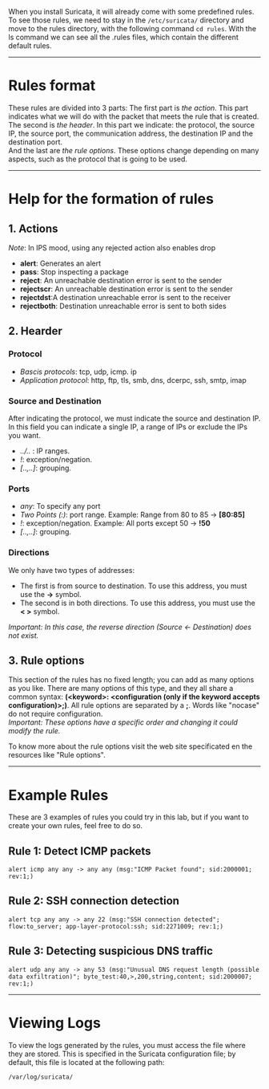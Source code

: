 When you install Suricata, it will already come with some predefined rules. To see those rules, we need to stay in the `/etc/suricata/` directory and move to the rules directory, with the following command `cd rules`. With the ls command we can see all the .rules files, which contain the different default rules.

---

# Rules format
These rules are divided into 3 parts:
The first part is *the action*. This part indicates what we will do with the packet that meets the rule that is created.  
The second is *the header*. In this part we indicate: the protocol, the source IP, the source port, the communication address, the destination IP and the destination port.  
And the last are *the rule options*. These options change depending on many aspects, such as the protocol that is going to be used.  

---

# Help for the formation of rules  

## 1. Actions
*Note*: In IPS mood, using any rejected action also enables drop
- **alert**: Generates an alert 
- **pass**: Stop inspecting a package
- **reject**: An unreachable destination error is sent to the sender
- **rejectscr**: An unreachable destination error is sent to the sender
- **rejectdst**:A destination unreachable error is sent to the receiver
- **rejectboth**: Destination unreachable error is sent to both sides

## 2. Hearder
### Protocol
- *Bascis protocols*: tcp, udp, icmp. ip  
- *Application protocol*: http, ftp, tls, smb, dns, dcerpc, ssh, smtp, imap  

### Source and Destination
After indicating the protocol, we must indicate the source and destination IP. In this field you can indicate a single IP, a range of IPs or exclude the IPs you want. 
- *../..* : IP ranges.  
- *!*: exception/negation.  
- *[..,..]*: grouping.  

### Ports
- *any*: To specify any port  
- *Two Points (:)*: port range. Example: Range from 80 to 85 ->  **[80:85]**   
- *!*: exception/negation. Example: All ports except 50 -> **!50**  
- *[..,..]*: grouping.  

### Directions
We only have two types of addresses:    
- The first is from source to destination. To use this address, you must use the **->** symbol.  
- The second is in both directions. To use this address, you must use the **< >** symbol.

*Important: In this case, the reverse direction (Source <- Destination) does not exist.*

## 3. Rule options
This section of the rules has no fixed length; you can add as many options as you like. There are many options of this type, and they all share a common syntax: **(<keyword\>: <configuration (only if the keyword accepts configuration)\>;)**. All rule options are separated by a **;**. Words like "nocase" do not require configuration.  
*Important: These options have a specific order and changing it could modify the rule.*   

To know more about the rule options visit the web site specificated en the resources like "Rule options".

---

# Example Rules
These are 3 examples of rules you could try in this lab, but if you want to create your own rules, feel free to do so.

## Rule 1: Detect ICMP packets
```
alert icmp any any -> any any (msg:"ICMP Packet found"; sid:2000001; rev:1;)
```

## Rule 2:  SSH connection detection
```
alert tcp any any -> any 22 (msg:"SSH connection detected"; flow:to_server; app-layer-protocol:ssh; sid:2271009; rev:1;)
```

## Rule 3: Detecting suspicious DNS traffic
```
alert udp any any -> any 53 (msg:"Unusual DNS request length (possible data exfiltration)"; byte_test:40,>,200,string,content; sid:2000007; rev:1;)
```

---

# Viewing Logs
To view the logs generated by the rules, you must access the file where they are stored. This is specified in the Suricata configuration file; by default, this file is located at the following path:
```
/var/log/suricata/
```
